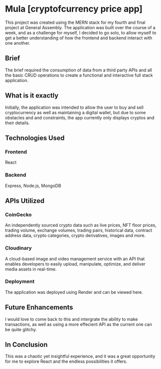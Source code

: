 # Mula [cryptofcurrency price app]

This project was created using the MERN stack for my fourth and final project at General Assembly. The application was built over the course of a week, and as a challenge for myself, I decided to go solo, to allow myself to get a better understanding of how the frontend and backend interact with one another.

## Brief
The brief required the consumption of data from a third party APIs and all the basic CRUD operations to create a functional and interactive full stack application. 

## What is it exactly
Initially, the application was intended to allow the user to buy and sell cryptocurrency as well as maintaining a digital wallet, but due to some obstacles and and constraints, the app currently only displays cryptos and their details.

## Technologies Used
### Frontend
React

### Backend
Express, Node.js, MongoDB


## APIs Utilized
### CoinGecko
An independently sourced crypto data such as live prices, NFT floor prices, trading volume, exchange volumes, trading pairs, historical data, contract address data, crypto categories, crypto derivatives, images and more.

### Cloudinary
A cloud-based image and video management service with an API that enables developers to easily upload, manipulate, optimize, and deliver media assets in real-time.


### Deployment
The application was deployed using Render and can be viewed here.


## Future Enhancements
I would love to come back to this and intergrate the ability to make transactions, as well as using a more effecient API as the current one can be quite glitchy.

## In Conclusion
This was a chaotic yet insightful experience, and it was a great opportunity for me to explore React and the endless possibilities it offers. 
